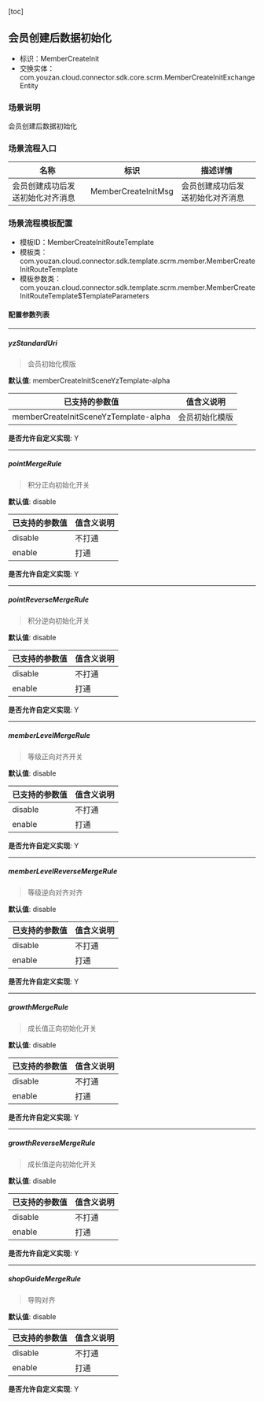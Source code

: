 [toc]

## 会员创建后数据初始化
- 标识：MemberCreateInit
- 交换实体：com.youzan.cloud.connector.sdk.core.scrm.MemberCreateInitExchangeEntity
### 场景说明
会员创建后数据初始化
### 场景流程入口

名称 | 标识 | 描述详情
---|---|---
会员创建成功后发送初始化对齐消息 | MemberCreateInitMsg | 会员创建成功后发送初始化对齐消息

### 场景流程模板配置
- 模板ID：MemberCreateInitRouteTemplate
- 模板类：com.youzan.cloud.connector.sdk.template.scrm.member.MemberCreateInitRouteTemplate
- 模板参数类：com.youzan.cloud.connector.sdk.template.scrm.member.MemberCreateInitRouteTemplate$TemplateParameters

#### 配置参数列表

---
##### yzStandardUri
> 会员初始化模版

**默认值**: memberCreateInitSceneYzTemplate-alpha

已支持的参数值 | 值含义说明
---|---
memberCreateInitSceneYzTemplate-alpha | 会员初始化模版

**是否允许自定义实现**: Y

---
##### pointMergeRule
> 积分正向初始化开关

**默认值**: disable

已支持的参数值 | 值含义说明
---|---
disable | 不打通
enable | 打通

**是否允许自定义实现**: Y

---
##### pointReverseMergeRule
> 积分逆向初始化开关

**默认值**: disable

已支持的参数值 | 值含义说明
---|---
disable | 不打通
enable | 打通

**是否允许自定义实现**: Y

---
##### memberLevelMergeRule
> 等级正向对齐开关

**默认值**: disable

已支持的参数值 | 值含义说明
---|---
disable | 不打通
enable | 打通

**是否允许自定义实现**: Y

---
##### memberLevelReverseMergeRule
> 等级逆向对齐对齐

**默认值**: disable

已支持的参数值 | 值含义说明
---|---
disable | 不打通
enable | 打通

**是否允许自定义实现**: Y

---
##### growthMergeRule
> 成长值正向初始化开关

**默认值**: disable

已支持的参数值 | 值含义说明
---|---
disable | 不打通
enable | 打通

**是否允许自定义实现**: Y

---
##### growthReverseMergeRule
> 成长值逆向初始化开关

**默认值**: disable

已支持的参数值 | 值含义说明
---|---
disable | 不打通
enable | 打通

**是否允许自定义实现**: Y

---
##### shopGuideMergeRule
> 导购对齐

**默认值**: disable

已支持的参数值 | 值含义说明
---|---
disable | 不打通
enable | 打通

**是否允许自定义实现**: Y


